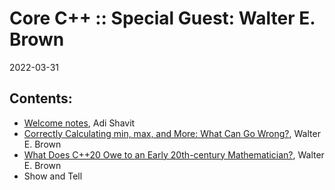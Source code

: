 # Core C++ :: Special Guest: Walter E. Brown
2022-03-31

## Contents:
- [Welcome notes](20220331_News+Updates+Intro.pdf), Adi Shavit
- [Correctly Calculating min, max, and More: What Can Go Wrong?](CalculatingMinMaxAndMore.pdf), Walter E. Brown
- [What Does C++20 Owe to an Early 20th-century Mathematician?](EmmyNoether.pdf), Walter E. Brown
- Show and Tell





